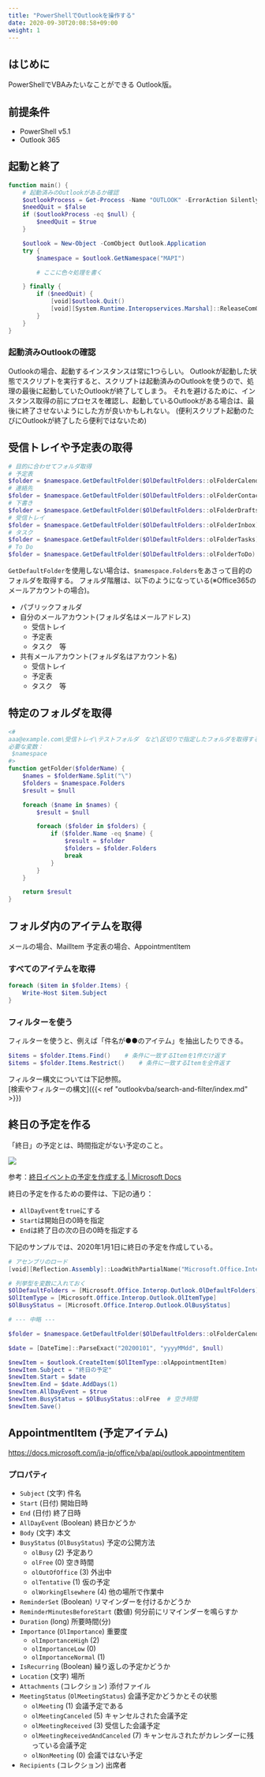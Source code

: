 ```yaml
---
title: "PowerShellでOutlookを操作する"
date: 2020-09-30T20:08:58+09:00
weight: 1
---
```


## はじめに
PowerShellでVBAみたいなことができる Outlook版。

## 前提条件

* PowerShell v5.1
* Outlook 365

## 起動と終了

```powershell
function main() {
    # 起動済みのOutlookがあるか確認
    $outlookProcess = Get-Process -Name "OUTLOOK" -ErrorAction SilentlyContinue
    $needQuit = $false
    if ($outlookProcess -eq $null) {
        $needQuit = $true
    }

    $outlook = New-Object -ComObject Outlook.Application
    try {
        $namespace = $outlook.GetNamespace("MAPI")

        # ここに色々処理を書く

    } finally {
        if ($needQuit) {
            [void]$outlook.Quit()
            [void][System.Runtime.Interopservices.Marshal]::ReleaseComObject($outlook)
        }
    }
}
```

### 起動済みOutlookの確認
Outlookの場合、起動するインスタンスは常に1つらしい。
Outlookが起動した状態でスクリプトを実行すると、スクリプトは起動済みのOutlookを使うので、処理の最後に起動していたOutlookが終了してしまう。
それを避けるために、インスタンス取得の前にプロセスを確認し、起動しているOutlookがある場合は、最後に終了させないようにした方が良いかもしれない。
(便利スクリプト起動のたびにOutlookが終了したら便利ではないため)

## 受信トレイや予定表の取得

```powershell
# 目的に合わせてフォルダ取得
# 予定表
$folder = $namespace.GetDefaultFolder($OlDefaultFolders::olFolderCalendar)
# 連絡先
$folder = $namespace.GetDefaultFolder($OlDefaultFolders::olFolderContacts)
# 下書き
$folder = $namespace.GetDefaultFolder($OlDefaultFolders::olFolderDrafts)
# 受信トレイ
$folder = $namespace.GetDefaultFolder($OlDefaultFolders::olFolderInbox)
# タスク
$folder = $namespace.GetDefaultFolder($OlDefaultFolders::olFolderTasks)
# To Do
$folder = $namespace.GetDefaultFolder($OlDefaultFolders::olFolderToDo)
```

`GetDefaultFolder`を使用しない場合は、`$namespace.Folders`をあさって目的のフォルダを取得する。
フォルダ階層は、以下のようになっている(※Office365のメールアカウントの場合)。

* パブリックフォルダ
* 自分のメールアカウント(フォルダ名はメールアドレス)
    * 受信トレイ
    * 予定表
    * タスク　等
* 共有メールアカウント(フォルダ名はアカウント名)
    * 受信トレイ
    * 予定表
    * タスク　等

## 特定のフォルダを取得

```powershell
<#
aaa@example.com\受信トレイ\テストフォルダ　など\区切りで指定したフォルダを取得する
必要な変数：
 $namespace
#>
function getFolder($folderName) {
    $names = $folderName.Split("\")
    $folders = $namespace.Folders
    $result = $null

    foreach ($name in $names) {
        $result = $null

        foreach ($folder in $folders) {
            if ($folder.Name -eq $name) {
                $result = $folder
                $folders = $folder.Folders
                break
            }
        }
    }

    return $result
}
```

## フォルダ内のアイテムを取得
メールの場合、MailItem
予定表の場合、AppointmentItem

### すべてのアイテムを取得

```powershell
foreach ($item in $folder.Items) {
    Write-Host $item.Subject
}
```

### フィルターを使う
フィルターを使うと、例えば「件名が●●のアイテム」を抽出したりできる。

```powershell
$items = $folder.Items.Find()    # 条件に一致するItemを1件だけ返す
$items = $folder.Items.Restrict()    # 条件に一致するItemを全件返す
```

フィルター構文については下記参照。  
[検索やフィルターの構文]({{< ref "outlookvba/search-and-filter/index.md" >}})

## 終日の予定を作る
「終日」の予定とは、時間指定がない予定のこと。

![](2020-10-21-17-34-43.png)

参考：[終日イベントの予定を作成する | Microsoft Docs](https://docs.microsoft.com/ja-jp/office/client-developer/outlook/pia/how-to-create-an-appointment-that-is-an-all-day-event)

終日の予定を作るための要件は、下記の通り：

* `AllDayEvent`を`true`にする
* `Start`は開始日の0時を指定
* `End`は終了日の次の日の0時を指定する

下記のサンプルでは、2020年1月1日に終日の予定を作成している。

```powershell
# アセンブリのロード
[void][Reflection.Assembly]::LoadWithPartialName("Microsoft.Office.Interop.Outlook")

# 列挙型を変数に入れておく
$OlDefaultFolders = [Microsoft.Office.Interop.Outlook.OlDefaultFolders]
$OlItemType = [Microsoft.Office.Interop.Outlook.OlItemType]
$OlBusyStatus = [Microsoft.Office.Interop.Outlook.OlBusyStatus]

# --- 中略 ---

$folder = $namespace.GetDefaultFolder($OlDefaultFolders::olFolderCalendar)

$date = [DateTime]::ParseExact("20200101", "yyyyMMdd", $null)

$newItem = $outlook.CreateItem($OlItemType::olAppointmentItem)
$newItem.Subject = "終日の予定"
$newItem.Start = $date
$newItem.End = $date.AddDays(1)
$newItem.AllDayEvent = $true
$newItem.BusyStatus = $OlBusyStatus::olFree  # 空き時間
$newItem.Save()
```

## AppointmentItem (予定アイテム)
https://docs.microsoft.com/ja-jp/office/vba/api/outlook.appointmentitem

### プロパティ

* `Subject` (文字) 件名
* `Start` (日付) 開始日時
* `End` (日付) 終了日時
* `AllDayEvent` (Boolean) 終日かどうか
* `Body` (文字) 本文
* `BusyStatus` (`OlBusyStatus`) 予定の公開方法
  * `olBusy` (2) 予定あり
  * `olFree` (0) 空き時間
  * `olOutOfOffice` (3) 外出中
  * `olTentative` (1) 仮の予定
  * `olWorkingElsewhere` (4) 他の場所で作業中
* `ReminderSet` (Boolean) リマインダーを付けるかどうか
* `ReminderMinutesBeforeStart` (数値) 何分前にリマインダーを鳴らすか
* `Duration` (long) 所要時間(分)
* `Importance` (`OlImportance`) 重要度
  * `olImportanceHigh` (2)
  * `olImportanceLow` (0)
  * `olImportanceNormal` (1)
* `IsRecurring` (Boolean) 繰り返しの予定かどうか
* `Location` (文字) 場所
* `Attachments` (コレクション) 添付ファイル
* `MeetingStatus` (`OlMeetingStatus`) 会議予定かどうかとその状態
  * `olMeeting` (1) 会議予定である
  * `olMeetingCanceled`	(5) キャンセルされた会議予定
  * `olMeetingReceived` (3) 受信した会議予定
  * `olMeetingReceivedAndCanceled` (7) キャンセルされたがカレンダーに残っている会議予定
  * `olNonMeeting` (0) 会議ではない予定
* `Recipients` (コレクション) 出席者
